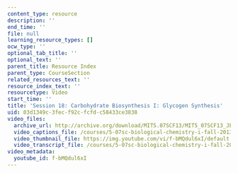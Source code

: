 ```yaml
---
content_type: resource
description: ''
end_time: ''
file: null
learning_resource_types: []
ocw_type: ''
optional_tab_title: ''
optional_text: ''
parent_title: Resource Index
parent_type: CourseSection
related_resources_text: ''
resource_index_text: ''
resourcetype: Video
start_time: ''
title: 'Session 18: Carbohydrate Biosynthesis I: Glycogen Synthesis'
uid: 03d1349c-3fec-f92c-fcfd-c58433ce3838
video_files:
  archive_url: http://archive.org/download/MIT5.07SCF13/MIT5_07SCF13_JE-Ses18_300k.mp4
  video_captions_file: /courses/5-07sc-biological-chemistry-i-fall-2013/b582ae60f6e35eb58b13efa4ebd304b1_f-bMQdul6xI.vtt
  video_thumbnail_file: https://img.youtube.com/vi/f-bMQdul6xI/default.jpg
  video_transcript_file: /courses/5-07sc-biological-chemistry-i-fall-2013/ca7bde57d67b437493c2800bbb24203c_f-bMQdul6xI.pdf
video_metadata:
  youtube_id: f-bMQdul6xI
---
```

